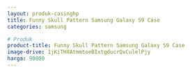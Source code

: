 ```yaml
---
layout: produk-casinghp
title: Funny Skull Pattern Samsung Galaxy S9 Case
categories: samsung

# Produk
product-title: Funny Skull Pattern Samsung Galaxy S9 Case
image-drive: 1jKiTH8AtmmtoeBIxtgducrQvCulelPjy
harga: 90000
---
```


